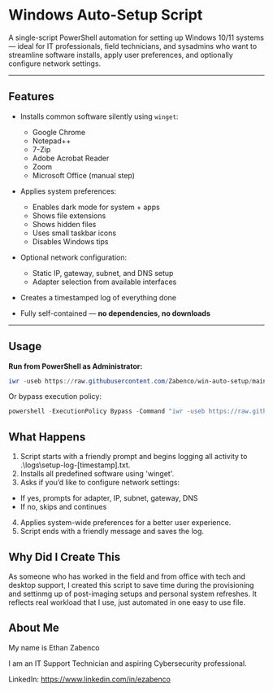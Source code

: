# Windows Auto-Setup Script

A single-script PowerShell automation for setting up Windows 10/11 systems — ideal for IT professionals, field technicians, and sysadmins who want to streamline software installs, apply user preferences, and optionally configure network settings.

---

## Features

- Installs common software silently using `winget`:
  - Google Chrome
  - Notepad++
  - 7-Zip
  - Adobe Acrobat Reader
  - Zoom
  - Microsoft Office (manual step)

- Applies system preferences:
  - Enables dark mode for system + apps
  - Shows file extensions
  - Shows hidden files
  - Uses small taskbar icons
  - Disables Windows tips

- Optional network configuration:
  - Static IP, gateway, subnet, and DNS setup
  - Adapter selection from available interfaces

- Creates a timestamped log of everything done
- Fully self-contained — **no dependencies, no downloads**

---

## Usage

**Run from PowerShell as Administrator:**

```powershell
iwr -useb https://raw.githubusercontent.com/Zabenco/win-auto-setup/main/auto-setup.ps1 | iex
```
Or bypass execution policy:
```powershell
powershell -ExecutionPolicy Bypass -Command "iwr -useb https://raw.githubusercontent.com/Zabenco/win-auto-setup/main/auto-setup.ps1 | iex"
```

## What Happens
1. Script starts with a friendly prompt and begins logging all activity to .\logs\setup-log-[timestamp].txt.
2. Installs all predefined software using 'winget'.
3. Asks if you’d like to configure network settings:
* If yes, prompts for adapter, IP, subnet, gateway, DNS
* If no, skips and continues
4. Applies system-wide preferences for a better user experience.
5. Script ends with a friendly message and saves the log.

## Why Did I Create This
As someone who has worked in the field and from office with tech and desktop support, I created this script to save time during the provisioning and settinmg up of post-imaging setups and personal system refreshes. It reflects real workload that I use, just automated in one easy to use file.

## About Me
My name is Ethan Zabenco

I am an IT Support Technician and aspiring Cybersecurity professional.

LinkedIn: https://www.linkedin.com/in/ezabenco


